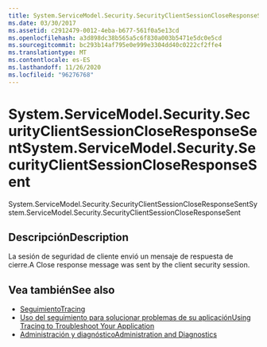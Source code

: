 ```yaml
---
title: System.ServiceModel.Security.SecurityClientSessionCloseResponseSent
ms.date: 03/30/2017
ms.assetid: c2912479-0012-4eba-b677-561f0a5e13cd
ms.openlocfilehash: a3d898dc38b565a5c6f830a003b5471e5dc0e5cd
ms.sourcegitcommit: bc293b14af795e0e999e3304dd40c0222cf2ffe4
ms.translationtype: MT
ms.contentlocale: es-ES
ms.lasthandoff: 11/26/2020
ms.locfileid: "96276768"
---
```

# <a name="systemservicemodelsecuritysecurityclientsessioncloseresponsesent"></a><span data-ttu-id="0d647-102">System.ServiceModel.Security.SecurityClientSessionCloseResponseSent</span><span class="sxs-lookup"><span data-stu-id="0d647-102">System.ServiceModel.Security.SecurityClientSessionCloseResponseSent</span></span>

<span data-ttu-id="0d647-103">System.ServiceModel.Security.SecurityClientSessionCloseResponseSent</span><span class="sxs-lookup"><span data-stu-id="0d647-103">System.ServiceModel.Security.SecurityClientSessionCloseResponseSent</span></span>  
  
## <a name="description"></a><span data-ttu-id="0d647-104">Descripción</span><span class="sxs-lookup"><span data-stu-id="0d647-104">Description</span></span>  

 <span data-ttu-id="0d647-105">La sesión de seguridad de cliente envió un mensaje de respuesta de cierre.</span><span class="sxs-lookup"><span data-stu-id="0d647-105">A Close response message was sent by the client security session.</span></span>  
  
## <a name="see-also"></a><span data-ttu-id="0d647-106">Vea también</span><span class="sxs-lookup"><span data-stu-id="0d647-106">See also</span></span>

- [<span data-ttu-id="0d647-107">Seguimiento</span><span class="sxs-lookup"><span data-stu-id="0d647-107">Tracing</span></span>](index.md)
- [<span data-ttu-id="0d647-108">Uso del seguimiento para solucionar problemas de su aplicación</span><span class="sxs-lookup"><span data-stu-id="0d647-108">Using Tracing to Troubleshoot Your Application</span></span>](using-tracing-to-troubleshoot-your-application.md)
- [<span data-ttu-id="0d647-109">Administración y diagnóstico</span><span class="sxs-lookup"><span data-stu-id="0d647-109">Administration and Diagnostics</span></span>](../index.md)
